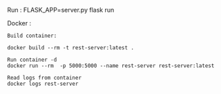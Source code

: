 Run :
FLASK_APP=server.py flask run

Docker :
    
    Build container:
    
    docker build --rm -t rest-server:latest .
    
    Run container -d
    docker run --rm  -p 5000:5000 --name rest-server rest-server:latest
    
    Read logs from container
    docker logs rest-server